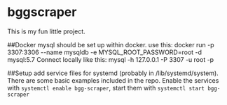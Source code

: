 # bggscraper
This is my fun little project.

##Docker
mysql should be set up within docker. use this: docker run -p 3307:3306 --name mysqldb -e MYSQL_ROOT_PASSWORD=root -d mysql:5.7
Connect locally like this: mysql -h 127.0.0.1 -P 3307 -u root -p

##Setup
add service files for systemd (probably in /lib/systemd/system). There are some basic examples included in the repo.
Enable the services with `systemctl enable bgg-scraper`, start them with `systemctl start bgg-scraper`
